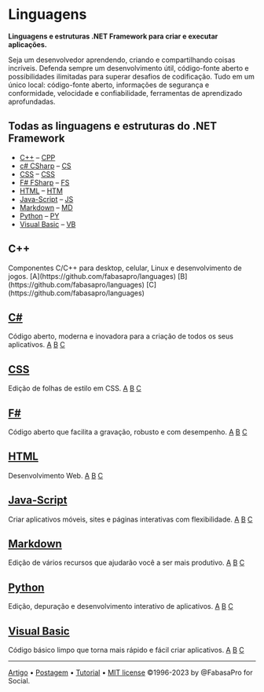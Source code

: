 # Linguagens

**Linguagens e estruturas .NET Framework para criar e executar aplicações.**

Seja um desenvolvedor aprendendo, criando e compartilhando coisas incríveis. Defenda sempre um desenvolvimento útil, código-fonte aberto e possibilidades ilimitadas para superar desafios de codificação. Tudo em um único local: código-fonte aberto, informações de segurança e conformidade, velocidade e confiabilidade, ferramentas de aprendizado aprofundadas.

## Todas as linguagens e estruturas do .NET Framework

+ [C++](https://github.com/Source/README.md#cplusplus) – [CPP](https://github.com/fabasapro/files/cpp)
+ [c# CSharp](https://github.com/fabasapro/Source/README.md#) – [CS](https://github.com/fabasapro/files/cs)
+ [CSS](https://github.com/fabasapro/Source/README.md#CSS) – [CSS](https://github.com/fabasapro/files/css)
+ [F# FSharp](https://github.com/fabasapro/Source/README.md#) – [FS](https://github.com/fabasapro/files/fs)
+ [HTML](https://github.com/fabasapro/Source/README.md#) – [HTM](https://github.com/fabasapro/files/htm)
+ [Java-Script](https://github.com/fabasapro/Source/README.md#) – [JS](https://github.com/fabasapro/files/js)
+ [Markdown](https://github.com/fabasapro/Source/README.md#) – [MD](https://github.com/fabasapro/files/md)
+ [Python](https://github.com/fabasapro/Source/README.md#) – [PY](https://github.com/fabasapro/files/py)
+ [Visual Basic](https://github.com/fabasapro/Source/README.md#) – [VB](https://github.com/fabasapro/files/vb)

<h2 id="cplusplus">C++</h2>
Componentes C/C++ para desktop, celular, Linux e desenvolvimento de jogos.
[A](https://github.com/fabasapro/languages)
[B](https://github.com/fabasapro/languages)
[C](https://github.com/fabasapro/languages)

## [C#](https://github.com/fabasapro/languages/csharp)
Código aberto, moderna e inovadora para a criação de todos os seus aplicativos.
[A](https://github.com/fabasapro/languages)
[B](https://github.com/fabasapro/languages)
[C](https://github.com/fabasapro/languages)

## [CSS](https://github.com/fabasapro/languages/css)
Edição de folhas de estilo em CSS.
[A](https://github.com/fabasapro/languages)
[B](https://github.com/fabasapro/languages)
[C](https://github.com/fabasapro/languages)

## [F#](https://github.com/fabasapro/languages/fsharp)
Código aberto que facilita a gravação, robusto e com desempenho.
[A](https://github.com/fabasapro/languages)
[B](https://github.com/fabasapro/languages)
[C](https://github.com/fabasapro/languages)

## [HTML](https://github.com/fabasapro/languages/html)
Desenvolvimento Web.
[A](https://github.com/fabasapro/languages)
[B](https://github.com/fabasapro/languages)
[C](https://github.com/fabasapro/languages)

## [Java-Script](https://github.com/fabasapro/languages/javascript)
Criar aplicativos móveis, sites e páginas interativas com flexibilidade.
[A](https://github.com/fabasapro/languages)
[B](https://github.com/fabasapro/languages)
[C](https://github.com/fabasapro/languages)

## [Markdown](https://github.com/fabasapro/languages/markdown)
Edição de vários recursos que ajudarão você a ser mais produtivo.
[A](https://github.com/fabasapro/languages)
[B](https://github.com/fabasapro/languages)
[C](https://github.com/fabasapro/languages)

## [Python](https://github.com/fabasapro/languages/python)
Edição, depuração e desenvolvimento interativo de aplicativos.
[A](https://github.com/fabasapro/languages)
[B](https://github.com/fabasapro/languages)
[C](https://github.com/fabasapro/languages)

## [Visual Basic](https://github.com/fabasapro/languages/visualbasic)
Código básico limpo que torna mais rápido e fácil criar aplicativos.
[A](https://github.com/fabasapro/languages)
[B](https://github.com/fabasapro/languages)
[C](https://github.com/fabasapro/languages)

---
[Artigo](https://github.com/fabasapro/languages/article) • [Postagem](https://github.com/fabasapro/languages/post) • [Tutorial](https://github.com/fabasapro/languages/tutorial) • [MIT license](https://github.com/fabasapro/languages/license) ©1996-2023 by @FabasaPro for Social.






